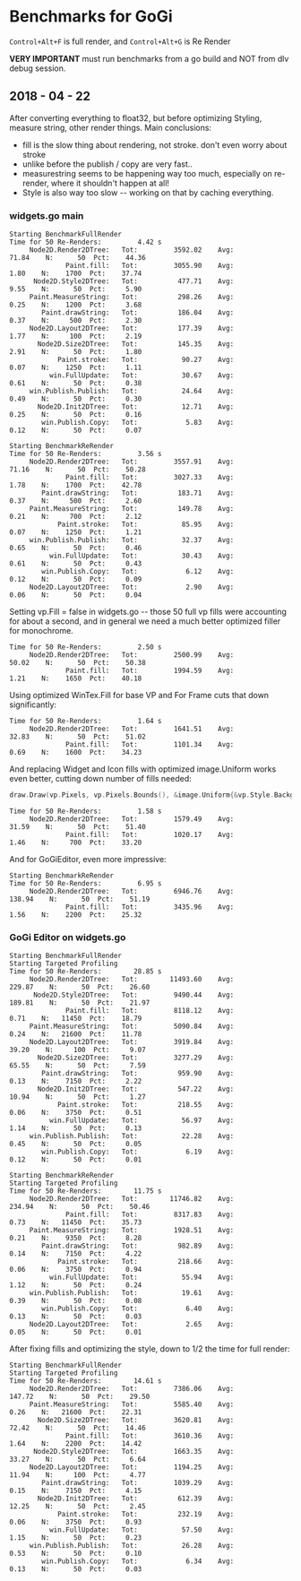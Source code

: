 # Benchmarks for GoGi

`Control+Alt+F` is full render, and `Control+Alt+G` is Re Render

**VERY IMPORTANT** must run benchmarks from a go build and NOT from dlv debug session.

## 2018 - 04 - 22

After converting everything to float32, but before optimizing Styling, measure
string, other render things.  Main conclusions:
* fill is the slow thing about rendering, not stroke.  don't even worry about stroke
* unlike before the publish / copy are very fast..
* measurestring seems to be happening way too much, especially on re-render, where it shouldn't happen at all!
* Style is also way too slow -- working on that by caching everything.

### widgets.go main

```
Starting BenchmarkFullRender
Time for 50 Re-Renders:         4.42 s
     Node2D.Render2DTree:	Tot:	     3592.02	Avg:	       71.84	N:	    50	Pct:	44.36
              Paint.fill:	Tot:	     3055.90	Avg:	        1.80	N:	  1700	Pct:	37.74
      Node2D.Style2DTree:	Tot:	      477.71	Avg:	        9.55	N:	    50	Pct:	 5.90
     Paint.MeasureString:	Tot:	      298.26	Avg:	        0.25	N:	  1200	Pct:	 3.68
        Paint.drawString:	Tot:	      186.04	Avg:	        0.37	N:	   500	Pct:	 2.30
     Node2D.Layout2DTree:	Tot:	      177.39	Avg:	        1.77	N:	   100	Pct:	 2.19
       Node2D.Size2DTree:	Tot:	      145.35	Avg:	        2.91	N:	    50	Pct:	 1.80
            Paint.stroke:	Tot:	       90.27	Avg:	        0.07	N:	  1250	Pct:	 1.11
          win.FullUpdate:	Tot:	       30.67	Avg:	        0.61	N:	    50	Pct:	 0.38
     win.Publish.Publish:	Tot:	       24.64	Avg:	        0.49	N:	    50	Pct:	 0.30
       Node2D.Init2DTree:	Tot:	       12.71	Avg:	        0.25	N:	    50	Pct:	 0.16
        win.Publish.Copy:	Tot:	        5.83	Avg:	        0.12	N:	    50	Pct:	 0.07
```

```
Starting BenchmarkReRender
Time for 50 Re-Renders:         3.56 s
     Node2D.Render2DTree:	Tot:	     3557.91	Avg:	       71.16	N:	    50	Pct:	50.28
              Paint.fill:	Tot:	     3027.33	Avg:	        1.78	N:	  1700	Pct:	42.78
        Paint.drawString:	Tot:	      183.71	Avg:	        0.37	N:	   500	Pct:	 2.60
     Paint.MeasureString:	Tot:	      149.78	Avg:	        0.21	N:	   700	Pct:	 2.12
            Paint.stroke:	Tot:	       85.95	Avg:	        0.07	N:	  1250	Pct:	 1.21
     win.Publish.Publish:	Tot:	       32.37	Avg:	        0.65	N:	    50	Pct:	 0.46
          win.FullUpdate:	Tot:	       30.43	Avg:	        0.61	N:	    50	Pct:	 0.43
        win.Publish.Copy:	Tot:	        6.12	Avg:	        0.12	N:	    50	Pct:	 0.09
     Node2D.Layout2DTree:	Tot:	        2.90	Avg:	        0.06	N:	    50	Pct:	 0.04
```

Setting vp.Fill = false in widgets.go -- those 50 full vp fills were
accounting for about a second, and in general we need a much better optimized
filler for monochrome.

```
Time for 50 Re-Renders:         2.50 s
     Node2D.Render2DTree:	Tot:	     2500.99	Avg:	       50.02	N:	    50	Pct:	50.38
              Paint.fill:	Tot:	     1994.59	Avg:	        1.21	N:	  1650	Pct:	40.18
```

Using optimized WinTex.Fill for base VP and For Frame cuts that down significantly:

```
Time for 50 Re-Renders:         1.64 s
     Node2D.Render2DTree:	Tot:	     1641.51	Avg:	       32.83	N:	    50	Pct:	51.02
              Paint.fill:	Tot:	     1101.34	Avg:	        0.69	N:	  1600	Pct:	34.23
```

And replacing Widget and Icon fills with optimized image.Uniform works even better, cutting down number of fills needed:

``` Go
draw.Draw(vp.Pixels, vp.Pixels.Bounds(), &image.Uniform{&vp.Style.Background.Color}, image.ZP, draw.Src)
```

```
Time for 50 Re-Renders:         1.58 s
     Node2D.Render2DTree:	Tot:	     1579.49	Avg:	       31.59	N:	    50	Pct:	51.40
              Paint.fill:	Tot:	     1020.17	Avg:	        1.46	N:	   700	Pct:	33.20
```

And for GoGiEditor, even more impressive:

```
Starting BenchmarkReRender
Time for 50 Re-Renders:         6.95 s
     Node2D.Render2DTree:	Tot:	     6946.76	Avg:	      138.94	N:	    50	Pct:	51.19
              Paint.fill:	Tot:	     3435.96	Avg:	        1.56	N:	  2200	Pct:	25.32
```



### GoGi Editor on widgets.go

```
Starting BenchmarkFullRender
Starting Targeted Profiling
Time for 50 Re-Renders:        28.85 s
     Node2D.Render2DTree:	Tot:	    11493.60	Avg:	      229.87	N:	    50	Pct:	26.60
      Node2D.Style2DTree:	Tot:	     9490.44	Avg:	      189.81	N:	    50	Pct:	21.97
              Paint.fill:	Tot:	     8118.12	Avg:	        0.71	N:	 11450	Pct:	18.79
     Paint.MeasureString:	Tot:	     5090.84	Avg:	        0.24	N:	 21600	Pct:	11.78
     Node2D.Layout2DTree:	Tot:	     3919.84	Avg:	       39.20	N:	   100	Pct:	 9.07
       Node2D.Size2DTree:	Tot:	     3277.29	Avg:	       65.55	N:	    50	Pct:	 7.59
        Paint.drawString:	Tot:	      959.90	Avg:	        0.13	N:	  7150	Pct:	 2.22
       Node2D.Init2DTree:	Tot:	      547.22	Avg:	       10.94	N:	    50	Pct:	 1.27
            Paint.stroke:	Tot:	      218.55	Avg:	        0.06	N:	  3750	Pct:	 0.51
          win.FullUpdate:	Tot:	       56.97	Avg:	        1.14	N:	    50	Pct:	 0.13
     win.Publish.Publish:	Tot:	       22.28	Avg:	        0.45	N:	    50	Pct:	 0.05
        win.Publish.Copy:	Tot:	        6.19	Avg:	        0.12	N:	    50	Pct:	 0.01
```
		
```
Starting BenchmarkReRender
Starting Targeted Profiling
Time for 50 Re-Renders:        11.75 s
     Node2D.Render2DTree:	Tot:	    11746.82	Avg:	      234.94	N:	    50	Pct:	50.46
              Paint.fill:	Tot:	     8317.83	Avg:	        0.73	N:	 11450	Pct:	35.73
     Paint.MeasureString:	Tot:	     1928.51	Avg:	        0.21	N:	  9350	Pct:	 8.28
        Paint.drawString:	Tot:	      982.89	Avg:	        0.14	N:	  7150	Pct:	 4.22
            Paint.stroke:	Tot:	      218.66	Avg:	        0.06	N:	  3750	Pct:	 0.94
          win.FullUpdate:	Tot:	       55.94	Avg:	        1.12	N:	    50	Pct:	 0.24
     win.Publish.Publish:	Tot:	       19.61	Avg:	        0.39	N:	    50	Pct:	 0.08
        win.Publish.Copy:	Tot:	        6.40	Avg:	        0.13	N:	    50	Pct:	 0.03
     Node2D.Layout2DTree:	Tot:	        2.65	Avg:	        0.05	N:	    50	Pct:	 0.01
```

After fixing fills and optimizing the style, down to 1/2 the time for full render:

```
Starting BenchmarkFullRender
Starting Targeted Profiling
Time for 50 Re-Renders:        14.61 s
     Node2D.Render2DTree:	Tot:	     7386.06	Avg:	      147.72	N:	    50	Pct:	29.50
     Paint.MeasureString:	Tot:	     5585.40	Avg:	        0.26	N:	 21600	Pct:	22.31
       Node2D.Size2DTree:	Tot:	     3620.81	Avg:	       72.42	N:	    50	Pct:	14.46
              Paint.fill:	Tot:	     3610.36	Avg:	        1.64	N:	  2200	Pct:	14.42
      Node2D.Style2DTree:	Tot:	     1663.35	Avg:	       33.27	N:	    50	Pct:	 6.64
     Node2D.Layout2DTree:	Tot:	     1194.25	Avg:	       11.94	N:	   100	Pct:	 4.77
        Paint.drawString:	Tot:	     1039.29	Avg:	        0.15	N:	  7150	Pct:	 4.15
       Node2D.Init2DTree:	Tot:	      612.39	Avg:	       12.25	N:	    50	Pct:	 2.45
            Paint.stroke:	Tot:	      232.19	Avg:	        0.06	N:	  3750	Pct:	 0.93
          win.FullUpdate:	Tot:	       57.50	Avg:	        1.15	N:	    50	Pct:	 0.23
     win.Publish.Publish:	Tot:	       26.28	Avg:	        0.53	N:	    50	Pct:	 0.10
        win.Publish.Copy:	Tot:	        6.34	Avg:	        0.13	N:	    50	Pct:	 0.03
```
